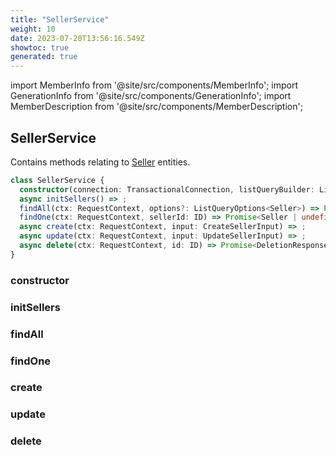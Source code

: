 ```yaml
---
title: "SellerService"
weight: 10
date: 2023-07-20T13:56:16.549Z
showtoc: true
generated: true
---
```

<!-- This file was generated from the Vendure source. Do not modify. Instead, re-run the "docs:build" script -->
import MemberInfo from '@site/src/components/MemberInfo';
import GenerationInfo from '@site/src/components/GenerationInfo';
import MemberDescription from '@site/src/components/MemberDescription';


## SellerService

<GenerationInfo sourceFile="packages/core/src/service/services/seller.service.ts" sourceLine="26" packageName="@vendure/core" />

Contains methods relating to <a href='/typescript-api/entities/seller#seller'>Seller</a> entities.

```ts title="Signature"
class SellerService {
  constructor(connection: TransactionalConnection, listQueryBuilder: ListQueryBuilder, eventBus: EventBus, customFieldRelationService: CustomFieldRelationService)
  async initSellers() => ;
  findAll(ctx: RequestContext, options?: ListQueryOptions<Seller>) => Promise<PaginatedList<Seller>>;
  findOne(ctx: RequestContext, sellerId: ID) => Promise<Seller | undefined>;
  async create(ctx: RequestContext, input: CreateSellerInput) => ;
  async update(ctx: RequestContext, input: UpdateSellerInput) => ;
  async delete(ctx: RequestContext, id: ID) => Promise<DeletionResponse>;
}
```

### constructor

<MemberInfo kind="method" type="(connection: <a href='/typescript-api/data-access/transactional-connection#transactionalconnection'>TransactionalConnection</a>, listQueryBuilder: <a href='/typescript-api/data-access/list-query-builder#listquerybuilder'>ListQueryBuilder</a>, eventBus: <a href='/typescript-api/events/event-bus#eventbus'>EventBus</a>, customFieldRelationService: CustomFieldRelationService) => SellerService"   />


### initSellers

<MemberInfo kind="method" type="() => "   />


### findAll

<MemberInfo kind="method" type="(ctx: <a href='/typescript-api/request/request-context#requestcontext'>RequestContext</a>, options?: ListQueryOptions&#60;<a href='/typescript-api/entities/seller#seller'>Seller</a>&#62;) => Promise&#60;<a href='/typescript-api/common/paginated-list#paginatedlist'>PaginatedList</a>&#60;<a href='/typescript-api/entities/seller#seller'>Seller</a>&#62;&#62;"   />


### findOne

<MemberInfo kind="method" type="(ctx: <a href='/typescript-api/request/request-context#requestcontext'>RequestContext</a>, sellerId: <a href='/typescript-api/common/id#id'>ID</a>) => Promise&#60;<a href='/typescript-api/entities/seller#seller'>Seller</a> | undefined&#62;"   />


### create

<MemberInfo kind="method" type="(ctx: <a href='/typescript-api/request/request-context#requestcontext'>RequestContext</a>, input: CreateSellerInput) => "   />


### update

<MemberInfo kind="method" type="(ctx: <a href='/typescript-api/request/request-context#requestcontext'>RequestContext</a>, input: UpdateSellerInput) => "   />


### delete

<MemberInfo kind="method" type="(ctx: <a href='/typescript-api/request/request-context#requestcontext'>RequestContext</a>, id: <a href='/typescript-api/common/id#id'>ID</a>) => Promise&#60;DeletionResponse&#62;"   />


